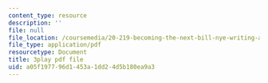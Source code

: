 ```yaml
---
content_type: resource
description: ''
file: null
file_location: /coursemedia/20-219-becoming-the-next-bill-nye-writing-and-hosting-the-educational-show-january-iap-2015/a05f197796d1453a1dd24d5b180ea9a3_VBgVRviSKek.pdf
file_type: application/pdf
resourcetype: Document
title: 3play pdf file
uid: a05f1977-96d1-453a-1dd2-4d5b180ea9a3
---
```

